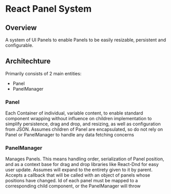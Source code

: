 # React Panel System

## Overview

A system of UI Panels to enable Panels to be easily resizable, persistent and configurable.

## Architechture

Primarily consists of 2 main entities:

- Panel
- PanelManager

### Panel

Each Container of individual, variable content, to enable standard component wrapping without influence on children implementation to simplify persistence, drag and drop, and resizing, as well as configuration from JSON. Assumes children of Panel are encapsulated, so do not rely on Panel or PanelManager to handle any data fetching concerns

### PanelManager

Manages Panels. This means handling order, serialization of Panel position, and as a context base for drag and drop libraries like React-Dnd for easy user update. Assumes will expand to the entirety given to it by parent. Accepts a callback that will be called with an object of panels whose positions have changed. Id of each panel must be mapped to a corresponding child component, or the PanelManager will throw
